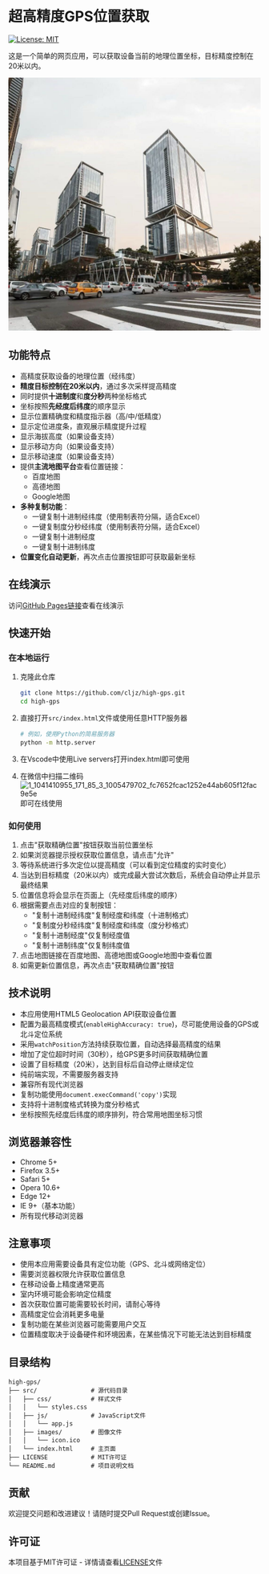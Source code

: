 # 超高精度GPS位置获取

[![License: MIT](https://img.shields.io/badge/License-MIT-yellow.svg)](https://opensource.org/licenses/MIT)

这是一个简单的网页应用，可以获取设备当前的地理位置坐标，目标精度控制在20米以内。

![GPS位置获取器截图](src/images/icon.ico)

## 功能特点

- 高精度获取设备的地理位置（经纬度）
- **精度目标控制在20米以内**，通过多次采样提高精度
- 同时提供**十进制度**和**度分秒**两种坐标格式
- 坐标按照**先经度后纬度**的顺序显示
- 显示位置精确度和精度指示器（高/中/低精度）
- 显示定位进度条，直观展示精度提升过程
- 显示海拔高度（如果设备支持）
- 显示移动方向（如果设备支持）
- 显示移动速度（如果设备支持）
- 提供**主流地图平台**查看位置链接：
  - 百度地图
  - 高德地图
  - Google地图
- **多种复制功能**：
  - 一键复制十进制经纬度（使用制表符分隔，适合Excel）
  - 一键复制度分秒经纬度（使用制表符分隔，适合Excel）
  - 一键复制十进制经度
  - 一键复制十进制纬度
- **位置变化自动更新**，再次点击位置按钮即可获取最新坐标

## 在线演示

访问[GitHub Pages链接](https://cljz.github.io/high-gps/)查看在线演示

## 快速开始

### 在本地运行

1. 克隆此仓库
   ```bash
   git clone https://github.com/cljz/high-gps.git
   cd high-gps
   ```

2. 直接打开`src/index.html`文件或使用任意HTTP服务器
   ```bash
   # 例如，使用Python的简易服务器
   python -m http.server
   ```

3. 在Vscode中使用Live servers打开index.html即可使用

4. 在微信中扫描二维码![1_1041410955_171_85_3_1005479702_fc7652fcac1252e44ab605f12fac9e5e](https://github.com/user-attachments/assets/e9271a25-5c74-4a38-9d99-4474ae6f90ad)
 即可在线使用
### 如何使用

1. 点击"获取精确位置"按钮获取当前位置坐标
2. 如果浏览器提示授权获取位置信息，请点击"允许"
3. 等待系统进行多次定位以提高精度（可以看到定位精度的实时变化）
4. 当达到目标精度（20米以内）或完成最大尝试次数后，系统会自动停止并显示最终结果
5. 位置信息将会显示在页面上（先经度后纬度的顺序）
6. 根据需要点击对应的复制按钮：
   - "复制十进制经纬度"复制经度和纬度（十进制格式）
   - "复制度分秒经纬度"复制经度和纬度（度分秒格式）
   - "复制十进制经度"仅复制经度值
   - "复制十进制纬度"仅复制纬度值
7. 点击地图链接在百度地图、高德地图或Google地图中查看位置
8. 如需更新位置信息，再次点击"获取精确位置"按钮

## 技术说明

- 本应用使用HTML5 Geolocation API获取设备位置
- 配置为最高精度模式(`enableHighAccuracy: true`)，尽可能使用设备的GPS或北斗定位系统
- 采用`watchPosition`方法持续获取位置，自动选择最高精度的结果
- 增加了定位超时时间（30秒），给GPS更多时间获取精确位置
- 设置了目标精度（20米），达到目标后自动停止继续定位
- 纯前端实现，不需要服务器支持
- 兼容所有现代浏览器
- 复制功能使用`document.execCommand('copy')`实现
- 支持将十进制度格式转换为度分秒格式
- 坐标按照先经度后纬度的顺序排列，符合常用地图坐标习惯

## 浏览器兼容性

- Chrome 5+
- Firefox 3.5+
- Safari 5+
- Opera 10.6+
- Edge 12+
- IE 9+（基本功能）
- 所有现代移动浏览器

## 注意事项

- 使用本应用需要设备具有定位功能（GPS、北斗或网络定位）
- 需要浏览器权限允许获取位置信息
- 在移动设备上精度通常更高
- 室内环境可能会影响定位精度
- 首次获取位置可能需要较长时间，请耐心等待
- 高精度定位会消耗更多电量
- 复制功能在某些浏览器可能需要用户交互
- 位置精度取决于设备硬件和环境因素，在某些情况下可能无法达到目标精度

## 目录结构

```
high-gps/
├── src/               # 源代码目录
│   ├── css/           # 样式文件
│   │   └── styles.css
│   ├── js/            # JavaScript文件
│   │   └── app.js
│   ├── images/        # 图像文件
│   │   └── icon.ico
│   └── index.html     # 主页面
├── LICENSE            # MIT许可证
└── README.md          # 项目说明文档
```

## 贡献

欢迎提交问题和改进建议！请随时提交Pull Request或创建Issue。

## 许可证

本项目基于MIT许可证 - 详情请查看[LICENSE](LICENSE)文件 
